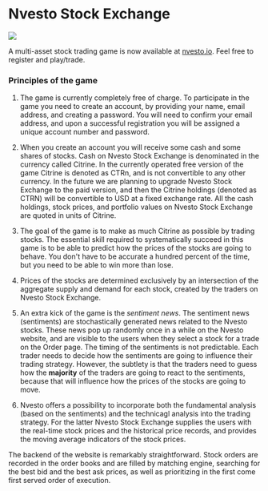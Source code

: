 # Nvesto Stock Exchange

![](https://github.com/Goykhman/Nvesto/logo.jpg)

A multi-asset stock trading game is now available at [nvesto.io](https://www.nvesto.io). Feel free to register and play/trade.

### Principles of the game 

1. The game is currently completely free of charge. To participate in the game you need to create an account, by providing your name, email address, and creating a password. You will need to confirm your email address, and upon a successful registration you will be assigned a unique account number and password. 

2. When you create an account you will receive some cash and some shares of stocks. Cash on Nvesto Stock Exchange is denominated in the currency called Citrine. In the currently operated free version of the game Citrine is denoted as CTRn, and is not convertible to any other currency. In the future we are planning to upgrade Nvesto Stock Exchange to the paid version, and then the Citrine holdings (denoted as CTRN) will be convertible to USD at a fixed exchange rate. All the cash holdings, stock prices, and portfolio values on Nvesto Stock Exchange are quoted in units of Citrine.

3. The goal of the game is to make as much Citrine as possible by trading stocks. The essential skill required to systematically succeed in this game is to be able to predict how the prices of the stocks are going to behave. You don't have to be accurate a hundred percent of the time, but you need to be able to win more than lose.

4. Prices of the stocks are determined exclusively by an intersection of the aggregate supply and demand for each stock, created by the traders on Nvesto Stock Exchange.

5. An extra kick of the game is the _sentiment news_. The sentiment news (sentiments) are stochastically generated news related to the Nvesto stocks. These news pop up randomly once in a while on the Nvesto website, and are visible to the users when they select a stock for a trade on the Order page. The timing of the sentiments is not predictable. Each trader needs to decide how the sentiments are going to influence their trading strategy. However, the subtlety is that the traders need to guess how the **majority** of the traders are going to react to the sentiments, because that will influence how the prices of the stocks are going to move.

6. Nvesto offers a possibility to incorporate both the fundamental analysis (based on the sentiments) and the technicagl analysis into the trading strategy. For the latter Nvesto Stock Exchange supplies the users with the real-time stock prices and the historical price records, and provides the moving average indicators of the stock prices.

The backend of the website is remarkably straightforward. Stock orders are recorded in the order books and are filled by matching engine, searching for the best bid and the best ask prices, as well as prioritizing in the first come first served order of execution. 
